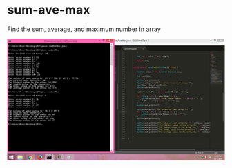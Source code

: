 # sum-ave-max
Find the sum, average, and maximum number in array

![image](https://github.com/lvcc-dsa/Students/blob/master/BSIS/Alquiroz-Lynyrd-Ross/sum-ave-max/sumAveMax.png)
